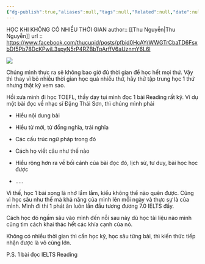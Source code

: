 ```yaml
---
{"dg-publish":true,"aliases":null,"tags":null,"Related":null,"date":null,"URL":"https://www.facebook.com/thucupid/posts/pfbid0HcAYrWWGTrCbaTD6FsxbDf5Pb78DcKPwiL3spyN5rP4RZBbTqArffV6aUznmY","Author":"Thu nguyễn","permalink":"/People/Học khi không có nhiều thời gian/","dgPassFrontmatter":true,"noteIcon":"2","created":"2024-02-29T09:58:51.685+07:00","updated":"2023-12-27T13:32:23.000+07:00"}
---
```


HỌC KHI KHÔNG CÓ NHIỀU THỜI GIAN
author:: [[Thu Nguyễn\|Thu Nguyễn]]
url :: https://www.facebook.com/thucupid/posts/pfbid0HcAYrWWGTrCbaTD6FsxbDf5Pb78DcKPwiL3spyN5rP4RZBbTqArffV6aUznmY6L6l

![](https://i.imgur.com/Chcron9.png)


Chúng mình thực ra sẽ không bao giờ đủ thời gian để học hết mọi thứ. Vậy thì thay vì bỏ nhiều thời gian học quá nhiều thứ, hãy thử tập trung học 1 thứ nhưng thật kỹ xem sao.

Hồi xưa mình đi học TOEFL, thầy dạy tụi mình đọc 1 bài Reading rất kỹ. Ví dụ một bài đọc về nhạc sĩ Đặng Thái Sơn, thì chúng mình phải

- Hiểu nội dung bài

- Hiểu từ mới, từ đồng nghĩa, trái nghĩa

- Các cấu trúc ngữ pháp trong đó

- Cách họ viết câu như thế nào

- Hiểu rộng hơn ra về bối cảnh của bài đọc đó, lịch sử, tư duy, bài học học được

- …..

Vì thế, học 1 bài xong là nhớ lắm lắm, kiểu không thể nào quên được. Cũng vì học sâu như thế mà khả năng của mình lên mỗi ngày và thực sự là của mình. Mình đi thi 1 phát ăn luôn lần đầu tương đương 7.0 IELTS đấy.

Cách học đó ngấm sâu vào mình đến nỗi sau này dù học tài liệu nào mình cũng tìm cách khai thác hết các khía cạnh của nó.

Không có nhiều thời gian thì cần học kỹ, học sâu từng bài, thì kiến thức tiếp nhận được là vô cùng lớn.

P.S. 1 bài đọc IELTS Reading